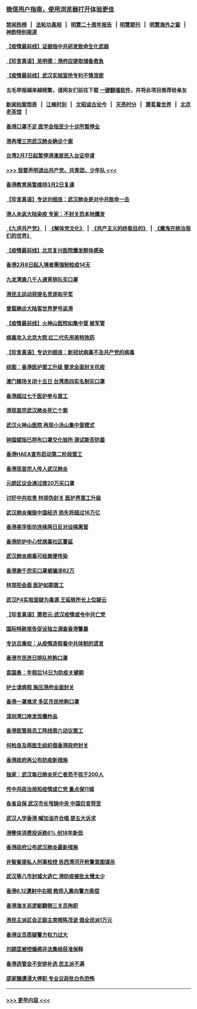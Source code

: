 ### [微信用户指南，使用浏览器打开体验更佳](https://github.com/gfw-breaker/banned-news1/blob/master/indexes/wechat-guide.md?t=0)
#### [禁闻热榜](热点新闻.md?t=0)  &nbsp;&nbsp;|&nbsp;&nbsp; [法轮功真相](https://github.com/gfw-breaker/truth/blob/master/README.md?t=0) &nbsp;&nbsp;|&nbsp;&nbsp; [明慧二十周年报告](https://github.com/gfw-breaker/mh-reports/blob/master/README.md?t=0) &nbsp;&nbsp;|&nbsp;&nbsp;[明慧期刊](https://github.com/gfw-breaker/mh-qikan) &nbsp;&nbsp;|&nbsp;&nbsp; [明慧海外之窗](https://github.com/gfw-breaker/mh-news/blob/master/README.md?t=0) &nbsp;&nbsp;|&nbsp;&nbsp; [神韵特别报道](https://github.com/gfw-breaker/mh-news/blob/master/shenyun.md?t=0)
#### [【疫情最前线】证据指中共研发致命生化武器](../pages/nsc415/n11853087.md?t=02090033) 
#### [【珍言真语】吴明德：港府应提取储备救急](../pages/nsc415/n11852734.md?t=02090033) 
#### [【疫情最前线】武汉实验室抢专利不慎泄密](../pages/nsc415/n11850310.md?t=02090033) 
#### 五毛举报越来越频繁，请网友们前往下载 [一键翻墙软件](https://github.com/gfw-breaker/ssr-accounts)，并将此项目推荐给亲友
#### [新闻拍案惊奇](https://github.com/gfw-breaker/banned-news1/blob/master/pages/link4.md) &nbsp;&nbsp;|&nbsp;&nbsp; [江峰时刻](https://github.com/gfw-breaker/banned-news1/blob/master/pages/link4.md) &nbsp;&nbsp;|&nbsp;&nbsp; [文昭谈古论今](https://github.com/gfw-breaker/banned-news1/blob/master/pages/link4.md) &nbsp;&nbsp;|&nbsp;&nbsp; [天亮时分](https://github.com/gfw-breaker/banned-news1/blob/master/pages/link4.md) &nbsp;&nbsp;|&nbsp;&nbsp; [萧茗看世界](https://github.com/gfw-breaker/banned-news1/blob/master/pages/link4.md) &nbsp;&nbsp;|&nbsp;&nbsp; [北京老茶馆](https://github.com/gfw-breaker/banned-news1/blob/master/pages/link4.md) &nbsp;&nbsp;|&nbsp;&nbsp; 
#### [香港口罩不足 医学会指至少十诊所暂停业](../pages/nsc415/n11850301.md?t=02090033) 
#### [港再增三宗武汉肺炎确诊个案](../pages/nsc415/n11850328.md?t=02090033) 
#### [台湾2月7日起暂停港澳居民入台证申请](../pages/nsc415/n11850304.md?t=02090033) 
#### [>>> 我要声明退出共产党、共青团、少年队 <<<](https://github.com/begood0513/goodnews/blob/master/quit/letter.md) 
#### [香港教育局暂维持3月2日复课](../pages/nsc415/n11850260.md?t=02090033) 
#### [【珍言真语】专访刘细良：武汉肺炎是对中共致命一击](../pages/nsc415/n11849934.md?t=02090033) 
#### [港人未返大陆染疫 专家：不封关恐本地爆发](../pages/nsc415/n11848021.md?t=02090033) 
#### [《九评共产党》](https://github.com/begood0513/9ping.md/blob/master/README.md) &nbsp;|&nbsp; [《解体党文化》](../../../../jtdwh.md/blob/master/README.md)  &nbsp;|&nbsp; [《共产主义的终极目的》](../../../../gczydzjmd.md/blob/master/README.md) &nbsp;|&nbsp; [《魔鬼在统治我们的世界》](../../../../mgztzwmdsj.md/blob/master/README.md) 
#### [【疫情最前线】北京复兴医院爆发群体感染](../pages/nsc415/n11847626.md?t=02090033) 
#### [香港2月8日起入境者需强制检疫14天](../pages/nsc415/n11847658.md?t=02090033) 
#### [九龙湾逾八千人通宵排队买口罩](../pages/nsc415/n11847647.md?t=02090033) 
#### [港民主运动获提名竞逐和平奖](../pages/nsc415/n11847633.md?t=02090033) 
#### [曾载确诊大陆客世界梦号返港](../pages/nsc415/n11847608.md?t=02090033) 
#### [【疫情最前线】火神山医院如集中营 被军管](../pages/nsc415/n11847524.md?t=02090033) 
#### [病毒攻入北京大院 红二代先用美特效药](../pages/nsc415/n11847427.md?t=02090033) 
#### [【珍言真语】专访刘细良：新冠状病毒不及共产党的病毒](../pages/nsc415/n11847164.md?t=02090033) 
#### [组图：香港医护罢工升级 要求全面封关抗疫](../pages/nsc415/n11844107.md?t=02090033) 
#### [澳门赌场关闭十五日 台湾周四实名制买口罩](../pages/nsc415/n11845083.md?t=02090033) 
#### [香港超过七千医护参与罢工](../pages/nsc415/n11845051.md?t=02090033) 
#### [港现首宗武汉肺炎死亡个案](../pages/nsc415/n11844998.md?t=02090033) 
#### [武汉火神山医院 再现小汤山集中营模式](../pages/nsc415/n11844763.md?t=02090033) 
#### [钟国斌指已将布口罩交化验所 测试能否防菌](../pages/nsc415/n11842783.md?t=02090033) 
#### [香港HAEA宣布启动第二阶段罢工](../pages/nsc415/n11842723.md?t=02090033) 
#### [香港现首宗人传人武汉肺炎](../pages/nsc415/n11842766.md?t=02090033) 
#### [元朗区议会通过拨20万买口罩](../pages/nsc415/n11842754.md?t=02090033) 
#### [讨好中共权贵 林郑伪封关 医护界罢工升级](../pages/nsc415/n11842359.md?t=02090033) 
#### [武汉肺炎摧毁中国经济 损失将超过16万亿](../pages/nsc415/n11839723.md?t=02090033) 
#### [香港美孚街坊连续两日反对设隔离营](../pages/nsc415/n11839962.md?t=02090033) 
#### [香港防护中心忧病毒社区蔓延](../pages/nsc415/n11839933.md?t=02090033) 
#### [武汉肺炎病毒可经粪便传染](../pages/nsc415/n11839939.md?t=02090033) 
#### [香港逾千宗买口罩被骗涉82万](../pages/nsc415/n11839914.md?t=02090033) 
#### [林郑拒会面 医护如期罢工](../pages/nsc415/n11839892.md?t=02090033) 
#### [武汉P4实验室疑为毒源 王延轶所长上位疑云](../pages/nsc415/n11835543.md?t=02090033) 
#### [【珍言真语】萧若元:武汉疫情或令中共亡党](../pages/nsc415/n11829394.md?t=02090033) 
#### [国际特赦报告促设独立调查香港警暴](../pages/nsc415/n11833845.md?t=02090033) 
#### [专访吕秉权：从疫情造假看中共体制的谎言](../pages/nsc415/n11833813.md?t=02090033) 
#### [香港市民连日排队抢购口罩](../pages/nsc415/n11833794.md?t=02090033) 
#### [袁国勇：年假后14日为防疫关键期](../pages/nsc415/n11831088.md?t=02090033) 
#### [护士请病假 施压港府全面封关](../pages/nsc415/n11831030.md?t=02090033) 
#### [香港一罩难求 多区市民抢购口罩](../pages/nsc415/n11831002.md?t=02090033) 
#### [深圳湾口岸发现爆炸品](../pages/nsc415/n11828802.md?t=02090033) 
#### [香港医管局员工阵线周六动议罢工](../pages/nsc415/n11828762.md?t=02090033) 
#### [何柏良及两医生组织倡香港政府封关](../pages/nsc415/n11828749.md?t=02090033) 
#### [香港政府再公布防疫新措施](../pages/nsc415/n11828716.md?t=02090033) 
#### [独家：武汉每日肺炎死亡者恐不低于200人](../pages/nsc415/n11828240.md?t=02090033) 
#### [传中共政治局知疫情或亡党 重点保11城](../pages/nsc415/n11828145.md?t=02090033) 
#### [各省自保 武汉市长甩锅中央 中国巨变将至](../pages/nsc415/n11828021.md?t=02090033) 
#### [武汉人学香港 喊加油齐合唱 提五大诉求](../pages/nsc415/n11827046.md?t=02090033) 
#### [港整体消费投诉跌6% 创18年新低](../pages/nsc415/n11817280.md?t=02090033) 
#### [香港政府公布武汉肺炎最新措施](../pages/nsc415/n11817152.md?t=02090033) 
#### [许智峯提私人刑事检控 告西湾河开枪警意图谋杀](../pages/nsc415/n11817132.md?t=02090033) 
#### [武汉等八市封城大逃亡 港防疫被批太慢太少](../pages/nsc415/n11817058.md?t=02090033) 
#### [香港6.12遭射中右眼 教师入禀向警方索偿](../pages/nsc415/n11814678.md?t=02090033) 
#### [香港海关巡逻艇翻侧三关员殉职](../pages/nsc415/n11814604.md?t=02090033) 
#### [港民主派区会正副主席晤陈茂波 倡全民派1万元](../pages/nsc415/n11814582.md?t=02090033) 
#### [香港议员质疑警方权力过大](../pages/nsc415/n11814560.md?t=02090033) 
#### [刘颕匡被控煽惑非法集结获准保释](../pages/nsc415/n11811727.md?t=02090033) 
#### [香港选管会不安排补选 民主派不满](../pages/nsc415/n11811691.md?t=02090033) 
#### [邵家臻遭浸大停职 专业议政批白色恐怖](../pages/nsc415/n11811670.md?t=02090033) 

----
#### [ >>> 更早内容 <<< ](../indexes/nsc415-earlier.md)
